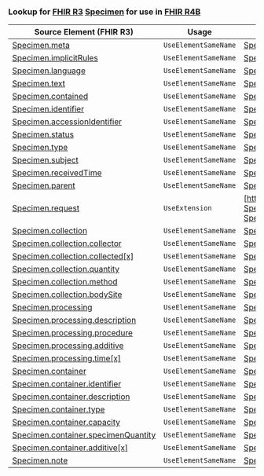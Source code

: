 ### Lookup for [FHIR R3](https://hl7.org/fhir/STU3/) [Specimen](https://hl7.org/fhir/STU3/Specimen.html) for use in [FHIR R4B](https://hl7.org/fhir/R4B/)

| Source Element (FHIR R3) | Usage | Target |
| -------------- | ----- | ------ |
| [Specimen.meta](https://hl7.org/fhir/STU3/Specimen.html#resource) | `UseElementSameName` | [Specimen.meta](https://hl7.org/fhir/R4B/Specimen.html#resource) |
| [Specimen.implicitRules](https://hl7.org/fhir/STU3/Specimen.html#resource) | `UseElementSameName` | [Specimen.implicitRules](https://hl7.org/fhir/R4B/Specimen.html#resource) |
| [Specimen.language](https://hl7.org/fhir/STU3/Specimen.html#resource) | `UseElementSameName` | [Specimen.language](https://hl7.org/fhir/R4B/Specimen.html#resource) |
| [Specimen.text](https://hl7.org/fhir/STU3/Specimen.html#resource) | `UseElementSameName` | [Specimen.text](https://hl7.org/fhir/R4B/Specimen.html#resource) |
| [Specimen.contained](https://hl7.org/fhir/STU3/Specimen.html#resource) | `UseElementSameName` | [Specimen.contained](https://hl7.org/fhir/R4B/Specimen.html#resource) |
| [Specimen.identifier](https://hl7.org/fhir/STU3/Specimen.html#resource) | `UseElementSameName` | [Specimen.identifier](https://hl7.org/fhir/R4B/Specimen.html#resource) |
| [Specimen.accessionIdentifier](https://hl7.org/fhir/STU3/Specimen.html#resource) | `UseElementSameName` | [Specimen.accessionIdentifier](https://hl7.org/fhir/R4B/Specimen.html#resource) |
| [Specimen.status](https://hl7.org/fhir/STU3/Specimen.html#resource) | `UseElementSameName` | [Specimen.status](https://hl7.org/fhir/R4B/Specimen.html#resource) |
| [Specimen.type](https://hl7.org/fhir/STU3/Specimen.html#resource) | `UseElementSameName` | [Specimen.type](https://hl7.org/fhir/R4B/Specimen.html#resource) |
| [Specimen.subject](https://hl7.org/fhir/STU3/Specimen.html#resource) | `UseElementSameName` | [Specimen.subject](https://hl7.org/fhir/R4B/Specimen.html#resource) |
| [Specimen.receivedTime](https://hl7.org/fhir/STU3/Specimen.html#resource) | `UseElementSameName` | [Specimen.receivedTime](https://hl7.org/fhir/R4B/Specimen.html#resource) |
| [Specimen.parent](https://hl7.org/fhir/STU3/Specimen.html#resource) | `UseElementSameName` | [Specimen.parent](https://hl7.org/fhir/R4B/Specimen.html#resource) |
| [Specimen.request](https://hl7.org/fhir/STU3/Specimen.html#resource) | `UseExtension` | [http://hl7.org/fhir/3.0/StructureDefinition/extension-Specimen.request](StructureDefinition-ext-R3-Specimen.request.html) |
| [Specimen.collection](https://hl7.org/fhir/STU3/Specimen.html#resource) | `UseElementSameName` | [Specimen.collection](https://hl7.org/fhir/R4B/Specimen.html#resource) |
| [Specimen.collection.collector](https://hl7.org/fhir/STU3/Specimen.html#resource) | `UseElementSameName` | [Specimen.collection.collector](https://hl7.org/fhir/R4B/Specimen.html#resource) |
| [Specimen.collection.collected[x]](https://hl7.org/fhir/STU3/Specimen.html#resource) | `UseElementSameName` | [Specimen.collection.collected[x]](https://hl7.org/fhir/R4B/Specimen.html#resource) |
| [Specimen.collection.quantity](https://hl7.org/fhir/STU3/Specimen.html#resource) | `UseElementSameName` | [Specimen.collection.quantity](https://hl7.org/fhir/R4B/Specimen.html#resource) |
| [Specimen.collection.method](https://hl7.org/fhir/STU3/Specimen.html#resource) | `UseElementSameName` | [Specimen.collection.method](https://hl7.org/fhir/R4B/Specimen.html#resource) |
| [Specimen.collection.bodySite](https://hl7.org/fhir/STU3/Specimen.html#resource) | `UseElementSameName` | [Specimen.collection.bodySite](https://hl7.org/fhir/R4B/Specimen.html#resource) |
| [Specimen.processing](https://hl7.org/fhir/STU3/Specimen.html#resource) | `UseElementSameName` | [Specimen.processing](https://hl7.org/fhir/R4B/Specimen.html#resource) |
| [Specimen.processing.description](https://hl7.org/fhir/STU3/Specimen.html#resource) | `UseElementSameName` | [Specimen.processing.description](https://hl7.org/fhir/R4B/Specimen.html#resource) |
| [Specimen.processing.procedure](https://hl7.org/fhir/STU3/Specimen.html#resource) | `UseElementSameName` | [Specimen.processing.procedure](https://hl7.org/fhir/R4B/Specimen.html#resource) |
| [Specimen.processing.additive](https://hl7.org/fhir/STU3/Specimen.html#resource) | `UseElementSameName` | [Specimen.processing.additive](https://hl7.org/fhir/R4B/Specimen.html#resource) |
| [Specimen.processing.time[x]](https://hl7.org/fhir/STU3/Specimen.html#resource) | `UseElementSameName` | [Specimen.processing.time[x]](https://hl7.org/fhir/R4B/Specimen.html#resource) |
| [Specimen.container](https://hl7.org/fhir/STU3/Specimen.html#resource) | `UseElementSameName` | [Specimen.container](https://hl7.org/fhir/R4B/Specimen.html#resource) |
| [Specimen.container.identifier](https://hl7.org/fhir/STU3/Specimen.html#resource) | `UseElementSameName` | [Specimen.container.identifier](https://hl7.org/fhir/R4B/Specimen.html#resource) |
| [Specimen.container.description](https://hl7.org/fhir/STU3/Specimen.html#resource) | `UseElementSameName` | [Specimen.container.description](https://hl7.org/fhir/R4B/Specimen.html#resource) |
| [Specimen.container.type](https://hl7.org/fhir/STU3/Specimen.html#resource) | `UseElementSameName` | [Specimen.container.type](https://hl7.org/fhir/R4B/Specimen.html#resource) |
| [Specimen.container.capacity](https://hl7.org/fhir/STU3/Specimen.html#resource) | `UseElementSameName` | [Specimen.container.capacity](https://hl7.org/fhir/R4B/Specimen.html#resource) |
| [Specimen.container.specimenQuantity](https://hl7.org/fhir/STU3/Specimen.html#resource) | `UseElementSameName` | [Specimen.container.specimenQuantity](https://hl7.org/fhir/R4B/Specimen.html#resource) |
| [Specimen.container.additive[x]](https://hl7.org/fhir/STU3/Specimen.html#resource) | `UseElementSameName` | [Specimen.container.additive[x]](https://hl7.org/fhir/R4B/Specimen.html#resource) |
| [Specimen.note](https://hl7.org/fhir/STU3/Specimen.html#resource) | `UseElementSameName` | [Specimen.note](https://hl7.org/fhir/R4B/Specimen.html#resource) |
